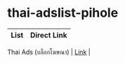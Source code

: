 # thai-adslist-pihole

List | Direct Link
|:---------:|:-------:|

Thai Ads (บล็อกโฆษณา) | [Link][Direct_all] |


[Direct_Banner_all]: https://raw.githubusercontent.com/Faelayis/AdBlock-Thai-Filters/master/filters/banner.txt



[Direct_all]: https://raw.githubusercontent.com/Faelayis/AdBlock-Thai-Filters/master/filters/ads.txt

